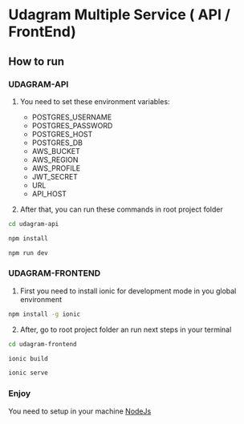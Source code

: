 # Udagram Multiple Service ( API / FrontEnd)

## How to run

### UDAGRAM-API


1. You need to set these environment variables:
    - POSTGRES_USERNAME
    - POSTGRES_PASSWORD
    - POSTGRES_HOST
    - POSTGRES_DB
    - AWS_BUCKET
    - AWS_REGION
    - AWS_PROFILE
    - JWT_SECRET
    - URL
    - API_HOST


2. After that, you can run these commands in root project folder

```bash
cd udagram-api

npm install

npm run dev
```

### UDAGRAM-FRONTEND

1. First you need to install ionic for development mode in you global environment

```bash
npm install -g ionic
```

2. After, go to root project folder an run next steps in your terminal

```bash
cd udagram-frontend

ionic build

ionic serve
```

### Enjoy

You need to setup in your machine [NodeJs](https://nodejs.org/en/download/package-manager/)